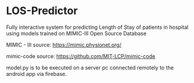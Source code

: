 # LOS-Predictor
Fully interactive system for predicting Length of Stay of patients in hospital using models trained on MIMIC-III Open Source Database

MIMIC - III source: https://mimic.physionet.org/

mimic-code source: https://github.com/MIT-LCP/mimic-code

model.py is to be executed on a server pc connected remotely to the android app via firebase.
